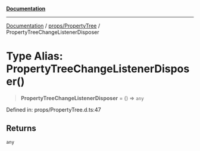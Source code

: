 [**Documentation**](../../../index.md)

***

[Documentation](../../../index.md) / [props/PropertyTree](../index.md) / PropertyTreeChangeListenerDisposer

# Type Alias: PropertyTreeChangeListenerDisposer()

> **PropertyTreeChangeListenerDisposer** = () => `any`

Defined in: props/PropertyTree.d.ts:47

## Returns

`any`

